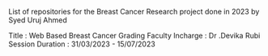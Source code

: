 List of repositories for the Breast Cancer Research project done in 2023 by Syed Uruj Ahmed

Title : Web Based Breast Cancer Grading
Faculty Incharge : Dr .Devika Rubi
Session Duration : 31/03/2023 - 15/07/2023
